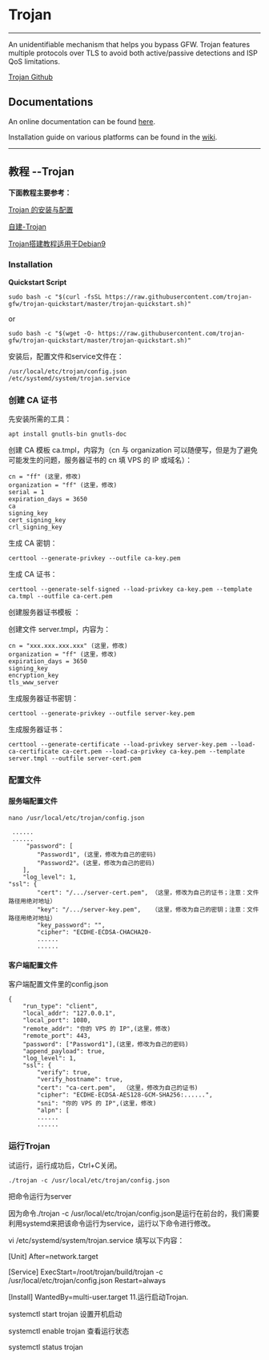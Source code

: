 # Trojan
-----

An unidentifiable mechanism that helps you bypass GFW. 
Trojan features multiple protocols over TLS to avoid both active/passive detections and ISP QoS limitations.

[Trojan Github ](https://trojan-gfw.github.io/trojan/)

## Documentations

An online documentation can be found [here](https://trojan-gfw.github.io/trojan/).

Installation guide on various platforms can be found in the [wiki](https://github.com/trojan-gfw/trojan/wiki/Binary-&-Package-Distributions).

----

## 教程 --Trojan

**下面教程主要参考：**

[Trojan 的安装与配置](https://www.oixxu.com/anti-gfw-tool-trojan-install-configuration/)

[自建-Trojan](https://trojan-tutor.github.io/2019/04/10/p41.html)

[Trojan搭建教程适用于Debian9](https://vave.men/trojan.html)

### Installation

**Quickstart Script**

`sudo bash -c "$(curl -fsSL https://raw.githubusercontent.com/trojan-gfw/trojan-quickstart/master/trojan-quickstart.sh)"`

 or 

`sudo bash -c "$(wget -O- https://raw.githubusercontent.com/trojan-gfw/trojan-quickstart/master/trojan-quickstart.sh)"`

安装后，配置文件和service文件在：

    /usr/local/etc/trojan/config.json
    /etc/systemd/system/trojan.service
    
### 创建 CA 证书

先安装所需的工具：

`apt install gnutls-bin gnutls-doc`


创建 CA 模板 ca.tmpl，内容为（cn 与 organization 可以随便写，但是为了避免可能发生的问题，服务器证书的 cn 填 VPS 的 IP 或域名）：

```shell
cn = "ff" (这里，修改)
organization = "ff" (这里，修改)
serial = 1
expiration_days = 3650
ca
signing_key
cert_signing_key
crl_signing_key
```

生成 CA 密钥：

`certtool --generate-privkey --outfile ca-key.pem`

生成 CA 证书：

`certtool --generate-self-signed --load-privkey ca-key.pem --template ca.tmpl --outfile ca-cert.pem`

创建服务器证书模板 ：

创建文件 server.tmpl，内容为：

```shell
cn = "xxx.xxx.xxx.xxx" (这里，修改)
organization = "ff" (这里，修改)
expiration_days = 3650
signing_key
encryption_key
tls_www_server
```

生成服务器证书密钥：

`certtool --generate-privkey --outfile server-key.pem`

生成服务器证书：

`certtool --generate-certificate --load-privkey server-key.pem --load-ca-certificate ca-cert.pem --load-ca-privkey ca-key.pem --template server.tmpl --outfile server-cert.pem`


### 配置文件

#### 服务端配置文件

`nano /usr/local/etc/trojan/config.json`

```shell
 ......
 ......
     "password": [
        "Password1", (这里，修改为自己的密码)
        "Password2"。(这里，修改为自己的密码)
    ],
    "log_level": 1,
"ssl": {
        "cert": "/.../server-cert.pem", （这里，修改为自己的证书；注意：文件路径用绝对地址）
        "key": "/.../server-key.pem",   （这里，修改为自己的密钥；注意：文件路径用绝对地址）
        "key_password": "",
        "cipher": "ECDHE-ECDSA-CHACHA20-
        ......
        ......
```

#### 客户端配置文件

客户端配置文件里的config.json

```shell
{
    "run_type": "client",
    "local_addr": "127.0.0.1",
    "local_port": 1080,
    "remote_addr": "你的 VPS 的 IP",(这里，修改)
    "remote_port": 443,
    "password": ["Password1"],(这里，修改为自己的密码)
    "append_payload": true,
    "log_level": 1,
    "ssl": {
        "verify": true,
        "verify_hostname": true,
        "cert": "ca-cert.pem",  （这里，修改为自己的证书)
        "cipher": "ECDHE-ECDSA-AES128-GCM-SHA256:......",
        "sni": "你的 VPS 的 IP",(这里，修改)
        "alpn": [
        ......
        ......
```
        
### 运行Trojan

试运行，运行成功后，Ctrl+C关闭。

`./trojan -c /usr/local/etc/trojan/config.json`

把命令运行为server

因为命令./trojan -c /usr/local/etc/trojan/config.json是运行在前台的，我们需要利用systemd来把该命令运行为service，运行以下命令进行修改。

vi /etc/systemd/system/trojan.service
填写以下内容：

[Unit]
After=network.target 
 
[Service]
ExecStart=/root/trojan/build/trojan -c /usr/local/etc/trojan/config.json
Restart=always
 
[Install]
WantedBy=multi-user.target
11.运行启动Trojan.

systemctl start trojan
设置开机启动

systemctl enable trojan
查看运行状态

systemctl status trojan
